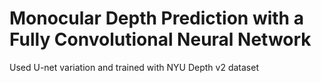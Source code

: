 # Monocular Depth Prediction with a Fully Convolutional Neural Network
Used U-net variation and trained with NYU Depth v2 dataset
